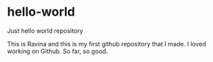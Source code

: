# hello-world
Just hello world repository 

This is Ravina and this is my first github repository that I made. I loved working on Github. So far, so good. 
